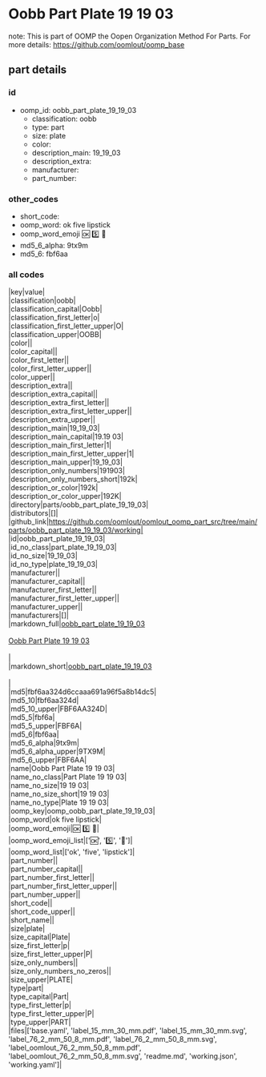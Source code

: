 # Oobb Part Plate 19 19 03  

note: This is part of OOMP the Oopen Organization Method For Parts. For more details: https://github.com/oomlout/oomp_base

##  part details





### id
* oomp_id: oobb_part_plate_19_19_03
  * classification: oobb
  * type: part
  * size: plate
  * color: 
  * description_main: 19_19_03
  * description_extra: 
  * manufacturer: 
  * part_number: 

### other_codes
* short_code: 
* oomp_word: ok five lipstick
* oomp_word_emoji :ok: :five: :lipstick:
* md5_6_alpha: 9tx9m
* md5_6: fbf6aa

### all codes 
|key|value|  
|classification|oobb|  
|classification_capital|Oobb|  
|classification_first_letter|o|  
|classification_first_letter_upper|O|  
|classification_upper|OOBB|  
|color||  
|color_capital||  
|color_first_letter||  
|color_first_letter_upper||  
|color_upper||  
|description_extra||  
|description_extra_capital||  
|description_extra_first_letter||  
|description_extra_first_letter_upper||  
|description_extra_upper||  
|description_main|19_19_03|  
|description_main_capital|19.19 03|  
|description_main_first_letter|1|  
|description_main_first_letter_upper|1|  
|description_main_upper|19_19_03|  
|description_only_numbers|191903|  
|description_only_numbers_short|192k|  
|description_or_color|192k|  
|description_or_color_upper|192K|  
|directory|parts/oobb_part_plate_19_19_03|  
|distributors|[]|  
|github_link|https://github.com/oomlout/oomlout_oomp_part_src/tree/main/parts/oobb_part_plate_19_19_03/working|  
|id|oobb_part_plate_19_19_03|  
|id_no_class|part_plate_19_19_03|  
|id_no_size|19_19_03|  
|id_no_type|plate_19_19_03|  
|manufacturer||  
|manufacturer_capital||  
|manufacturer_first_letter||  
|manufacturer_first_letter_upper||  
|manufacturer_upper||  
|manufacturers|[]|  
|markdown_full|[oobb_part_plate_19_19_03](https://github.com/oomlout/oomlout_oomp_part_src/tree/main/parts/oobb_part_plate_19_19_03/working)<br>[](https://github.com/oomlout/oomlout_oomp_part_src/tree/main/parts/oobb_part_plate_19_19_03/working)<br>[Oobb Part Plate 19 19 03](https://github.com/oomlout/oomlout_oomp_part_src/tree/main/parts/oobb_part_plate_19_19_03/working)<br><br>|  
|markdown_short|[oobb_part_plate_19_19_03](https://github.com/oomlout/oomlout_oomp_part_src/tree/main/parts/oobb_part_plate_19_19_03/working)<br><br>|  
|md5|fbf6aa324d6ccaaa691a96f5a8b14dc5|  
|md5_10|fbf6aa324d|  
|md5_10_upper|FBF6AA324D|  
|md5_5|fbf6a|  
|md5_5_upper|FBF6A|  
|md5_6|fbf6aa|  
|md5_6_alpha|9tx9m|  
|md5_6_alpha_upper|9TX9M|  
|md5_6_upper|FBF6AA|  
|name|Oobb Part Plate 19 19 03|  
|name_no_class|Part Plate 19 19 03|  
|name_no_size|19 19 03|  
|name_no_size_short|19 19 03|  
|name_no_type|Plate 19 19 03|  
|oomp_key|oomp_oobb_part_plate_19_19_03|  
|oomp_word|ok five lipstick|  
|oomp_word_emoji|:ok: :five: :lipstick:|  
|oomp_word_emoji_list|[':ok:', ':five:', ':lipstick:']|  
|oomp_word_list|['ok', 'five', 'lipstick']|  
|part_number||  
|part_number_capital||  
|part_number_first_letter||  
|part_number_first_letter_upper||  
|part_number_upper||  
|short_code||  
|short_code_upper||  
|short_name||  
|size|plate|  
|size_capital|Plate|  
|size_first_letter|p|  
|size_first_letter_upper|P|  
|size_only_numbers||  
|size_only_numbers_no_zeros||  
|size_upper|PLATE|  
|type|part|  
|type_capital|Part|  
|type_first_letter|p|  
|type_first_letter_upper|P|  
|type_upper|PART|  
|files|['base.yaml', 'label_15_mm_30_mm.pdf', 'label_15_mm_30_mm.svg', 'label_76_2_mm_50_8_mm.pdf', 'label_76_2_mm_50_8_mm.svg', 'label_oomlout_76_2_mm_50_8_mm.pdf', 'label_oomlout_76_2_mm_50_8_mm.svg', 'readme.md', 'working.json', 'working.yaml']|  

